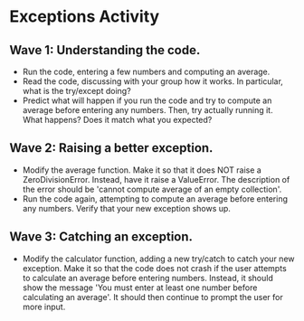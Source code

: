 # Exceptions Activity

## Wave 1: Understanding the code.

 - Run the code, entering a few numbers and computing an average.
 - Read the code, discussing with your group how it works.
   In particular, what is the try/except doing?
 - Predict what will happen if you run the code and try to compute an average before entering any numbers.
   Then, try actually running it. What happens? Does it match what you expected? 

## Wave 2: Raising a better exception.

- Modify the average function. Make it so that it does NOT raise a ZeroDivisionError. Instead, have it raise a ValueError.
  The description of the error should be 'cannot compute average of an empty collection'.
- Run the code again, attempting to compute an average before entering any numbers. Verify that your new exception shows up.

## Wave 3: Catching an exception.

- Modify the calculator function, adding a new try/catch to catch your new exception.
  Make it so that the code does not crash if the user attempts to calculate an average before entering numbers.
  Instead, it should show the message 'You must enter at least one number before calculating an average'.
  It should then continue to prompt the user for more input.